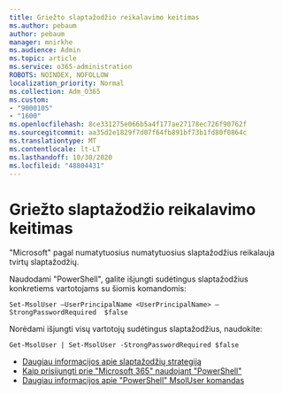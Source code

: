 ```yaml
---
title: Griežto slaptažodžio reikalavimo keitimas
ms.author: pebaum
author: pebaum
manager: mnirkhe
ms.audience: Admin
ms.topic: article
ms.service: o365-administration
ROBOTS: NOINDEX, NOFOLLOW
localization_priority: Normal
ms.collection: Adm_O365
ms.custom:
- "9000105"
- "1600"
ms.openlocfilehash: 8ce331275e066b5a4f177ae27178ec726f90762f
ms.sourcegitcommit: aa35d2e1829f7d07f64fb891bf73b1fd80f0864c
ms.translationtype: MT
ms.contentlocale: lt-LT
ms.lasthandoff: 10/30/2020
ms.locfileid: "48804431"
---
```

# <a name="change-strong-password-requirement"></a>Griežto slaptažodžio reikalavimo keitimas

"Microsoft" pagal numatytuosius numatytuosius slaptažodžius reikalauja tvirtų slaptažodžių.

Naudodami "PowerShell", galite išjungti sudėtingus slaptažodžius konkretiems vartotojams su šiomis komandomis:

`Set-MsolUser –UserPrincipalName <UserPrincipalName> –StrongPasswordRequired  $false`

Norėdami išjungti visų vartotojų sudėtingus slaptažodžius, naudokite:

`Get-MsolUser | Set-MsolUser -StrongPasswordRequired $false`

- [Daugiau informacijos apie slaptažodžių strategiją](https://docs.microsoft.com/azure/active-directory/authentication/concept-sspr-policy#password-policies-that-only-apply-to-cloud-user-accounts)
- [Kaip prisijungti prie "Microsoft 365" naudojant "PowerShell"](https://docs.microsoft.com/office365/enterprise/powershell/connect-to-office-365-powershell#connect-with-the-microsoft-azure-active-directory-module-for-windows-powershell)
- [Daugiau informacijos apie "PowerShell" MsolUser komandas](https://docs.microsoft.com/powershell/module/msonline/set-msoluser?view=azureadps-1.0)
